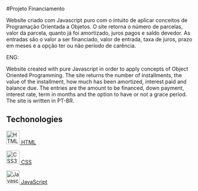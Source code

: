 #Projeto Financiamento

Website criado com Javascript puro com o intuito de aplicar conceitos de Programação Orientada a Objetos. O site retorna o número de parcelas, valor da parcela, quanto já foi amortizado, juros pagos e saldo devedor. As entradas são o valor a ser financiado, valor de entrada, taxa de juros, prazo em meses e a opção ter ou não período de carência.

ENG:

Website created with pure Javascript in order to apply concepts of Object Oriented Programming. The site returns the number of installments, the value of the installment, how much has been amortized, interest paid and balance due. The entries are the amount to be financed, down payment, interest rate, term in months and the option to have or not a grace period.
The site is written in PT-BR.

## Techonologies

<a href="https://developer.mozilla.org/en-US/docs/Glossary/HTML5" target="_blank" rel="noreferrer"><img src="https://raw.githubusercontent.com/danielcranney/readme-generator/main/public/icons/skills/html5-colored.svg" width="36" height="36" alt="HTML5" /> HTML</a>

<a href="https://www.w3.org/TR/CSS/#css" target="_blank" rel="noreferrer"><img src="https://raw.githubusercontent.com/danielcranney/readme-generator/main/public/icons/skills/css3-colored.svg" width="36" height="36" alt="CSS3" /> CSS</a>

<a href="https://developer.mozilla.org/en-US/docs/Web/JavaScript" target="_blank" rel="noreferrer"><img src="https://raw.githubusercontent.com/danielcranney/readme-generator/main/public/icons/skills/javascript-colored.svg" width="36" height="36" alt="Javascript" /> JavaScript</a>
